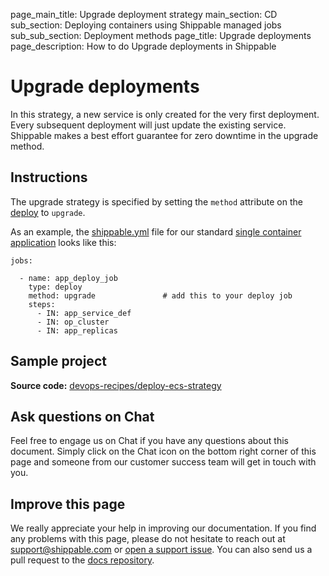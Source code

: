 page_main_title: Upgrade deployment strategy
main_section: CD
sub_section: Deploying containers using Shippable managed jobs
sub_sub_section: Deployment methods
page_title: Upgrade deployments
page_description: How to do Upgrade deployments in Shippable

# Upgrade deployments

In this strategy, a new service is only created for the very first deployment. Every subsequent deployment will just update the existing service. Shippable makes a best effort guarantee for zero downtime in the upgrade method.

## Instructions

The upgrade strategy is specified by setting the `method` attribute on the [deploy](/platform/workflow/job/deploy) to `upgrade`.

As an example, the [shippable.yml](/platform/tutorial/workflow/shippable-yml/) file for our standard [single container application](/deploy/continuous-delivery-single-container-docker-application/) looks like this:

```
jobs:

  - name: app_deploy_job
    type: deploy
    method: upgrade               # add this to your deploy job
    steps:
      - IN: app_service_def
      - IN: op_cluster
      - IN: app_replicas
```

## Sample project
**Source code:**  [devops-recipes/deploy-ecs-strategy](https://github.com/devops-recipes/deploy-ecs-strategy)

## Ask questions on Chat

Feel free to engage us on Chat if you have any questions about this document. Simply click on the Chat icon on the bottom right corner of this page and someone from our customer success team will get in touch with you.

## Improve this page

We really appreciate your help in improving our documentation. If you find any problems with this page, please do not hesitate to reach out at [support@shippable.com](mailto:support@shippable.com) or [open a support issue](https://www.github.com/Shippable/support/issues). You can also send us a pull request to the [docs repository](https://www.github.com/Shippable/docs).
